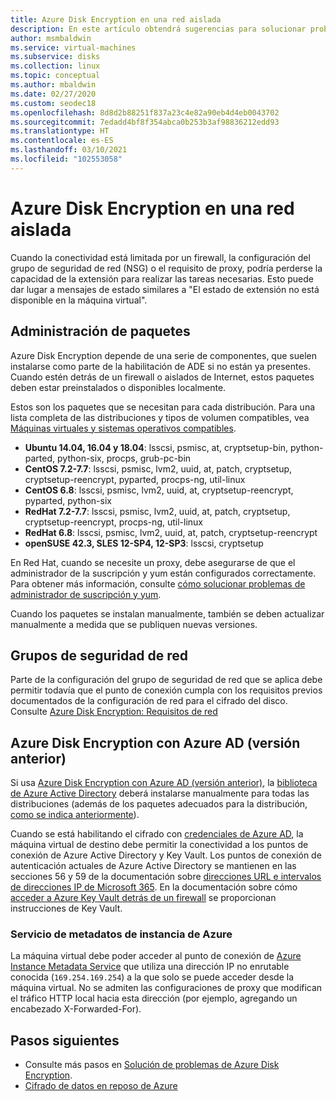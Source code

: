```yaml
---
title: Azure Disk Encryption en una red aislada
description: En este artículo obtendrá sugerencias para solucionar problemas de Microsoft Azure Disk Encryption en máquinas virtuales Linux.
author: msmbaldwin
ms.service: virtual-machines
ms.subservice: disks
ms.collection: linux
ms.topic: conceptual
ms.author: mbaldwin
ms.date: 02/27/2020
ms.custom: seodec18
ms.openlocfilehash: 8d8d2b88251f837a23c4e82a90eb4d4eb0043702
ms.sourcegitcommit: 7edadd4bf8f354abca0b253b3af98836212edd93
ms.translationtype: HT
ms.contentlocale: es-ES
ms.lasthandoff: 03/10/2021
ms.locfileid: "102553058"
---
```

# <a name="azure-disk-encryption-on-an-isolated-network"></a>Azure Disk Encryption en una red aislada

Cuando la conectividad está limitada por un firewall, la configuración del grupo de seguridad de red (NSG) o el requisito de proxy, podría perderse la capacidad de la extensión para realizar las tareas necesarias. Esto puede dar lugar a mensajes de estado similares a "El estado de extensión no está disponible en la máquina virtual".

## <a name="package-management"></a>Administración de paquetes

Azure Disk Encryption depende de una serie de componentes, que suelen instalarse como parte de la habilitación de ADE si no están ya presentes. Cuando estén detrás de un firewall o aislados de Internet, estos paquetes deben estar preinstalados o disponibles localmente.

Estos son los paquetes que se necesitan para cada distribución. Para una lista completa de las distribuciones y tipos de volumen compatibles, vea [Máquinas virtuales y sistemas operativos compatibles](disk-encryption-overview.md#supported-vms-and-operating-systems).

- **Ubuntu 14.04, 16.04 y 18.04**: lsscsi, psmisc, at, cryptsetup-bin, python-parted, python-six, procps, grub-pc-bin
- **CentOS 7.2-7.7**: lsscsi, psmisc, lvm2, uuid, at, patch, cryptsetup, cryptsetup-reencrypt, pyparted, procps-ng, util-linux
- **CentOS 6.8**: lsscsi, psmisc, lvm2, uuid, at, cryptsetup-reencrypt, pyparted, python-six
- **RedHat 7.2-7.7**: lsscsi, psmisc, lvm2, uuid, at, patch, cryptsetup, cryptsetup-reencrypt, procps-ng, util-linux
- **RedHat 6.8**: lsscsi, psmisc, lvm2, uuid, at, patch, cryptsetup-reencrypt
- **openSUSE 42.3, SLES 12-SP4, 12-SP3**: lsscsi, cryptsetup

En Red Hat, cuando se necesite un proxy, debe asegurarse de que el administrador de la suscripción y yum están configurados correctamente. Para obtener más información, consulte [cómo solucionar problemas de administrador de suscripción y yum](https://access.redhat.com/solutions/189533).  

Cuando los paquetes se instalan manualmente, también se deben actualizar manualmente a medida que se publiquen nuevas versiones.

## <a name="network-security-groups"></a>Grupos de seguridad de red
Parte de la configuración del grupo de seguridad de red que se aplica debe permitir todavía que el punto de conexión cumpla con los requisitos previos documentados de la configuración de red para el cifrado del disco.  Consulte [Azure Disk Encryption: Requisitos de red](disk-encryption-overview.md#networking-requirements)

## <a name="azure-disk-encryption-with-azure-ad-previous-version"></a>Azure Disk Encryption con Azure AD (versión anterior)

Si usa [Azure Disk Encryption con Azure AD (versión anterior)](disk-encryption-overview-aad.md), la [biblioteca de Azure Active Directory](../../active-directory/azuread-dev/active-directory-authentication-libraries.md) deberá instalarse manualmente para todas las distribuciones (además de los paquetes adecuados para la distribución, [como se indica anteriormente](#package-management)).

Cuando se está habilitando el cifrado con [credenciales de Azure AD](disk-encryption-linux-aad.md), la máquina virtual de destino debe permitir la conectividad a los puntos de conexión de Azure Active Directory y Key Vault. Los puntos de conexión de autenticación actuales de Azure Active Directory se mantienen en las secciones 56 y 59 de la documentación sobre [direcciones URL e intervalos de direcciones IP de Microsoft 365](/microsoft-365/enterprise/urls-and-ip-address-ranges). En la documentación sobre cómo [acceder a Azure Key Vault detrás de un firewall](../../key-vault/general/access-behind-firewall.md) se proporcionan instrucciones de Key Vault.

### <a name="azure-instance-metadata-service"></a>Servicio de metadatos de instancia de Azure 

La máquina virtual debe poder acceder al punto de conexión de [Azure Instance Metadata Service](instance-metadata-service.md) que utiliza una dirección IP no enrutable conocida (`169.254.169.254`) a la que solo se puede acceder desde la máquina virtual.  No se admiten las configuraciones de proxy que modifican el tráfico HTTP local hacia esta dirección (por ejemplo, agregando un encabezado X-Forwarded-For).

## <a name="next-steps"></a>Pasos siguientes

- Consulte más pasos en [Solución de problemas de Azure Disk Encryption](disk-encryption-troubleshooting.md).
- [Cifrado de datos en reposo de Azure](../../security/fundamentals/encryption-atrest.md)
